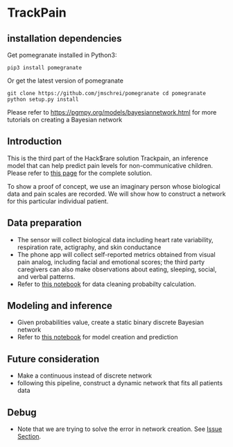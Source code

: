 # TrackPain

## installation dependencies

Get pomegranate installed in Python3:

`pip3 install pomegranate`

Or get the latest version of pomegranate

`git clone https://github.com/jmschrei/pomegranate
cd pomegranate
python setup.py install`


Please refer to https://pgmpy.org/models/bayesiannetwork.html for more tutorials on creating a Bayesian network

## Introduction

This is the third part of the Hack$rare solution Trackpain, an inference model that can help predict pain levels for non-communicative children. Please refer to [this page](https://www.synapse.org/#!Synapse:syn26015614/wiki/) for the complete solution.

To show a proof of concept, we use an imaginary person whose biological data and pain scales are recorded. We will show how to construct a network for this particular individual patient. 

## Data preparation

- The sensor will collect biological data including heart rate variability, respiration rate, actigraphy, and skin conductance
- The phone app will collect self-reported metrics obtained from visual pain analog, including facial and emotional scores; the third party caregivers can also make observations about eating, sleeping, social, and verbal patterns. 
- Refer to [this notebook](https://github.com/yjzhang3/TrackPain/blob/main/Data-Pro.ipynb) for data cleaning probabilty calculation. 

## Modeling and inference
- Given probabilities value, create a static binary discrete Bayesian network
- Refer to [this notebook](https://github.com/yjzhang3/TrackPain/blob/main/TrackPain-Bayesian-Preliminary.ipynb) for model creation and prediction

## Future consideration 
- Make a continuous instead of discrete network
- following this pipeline, construct a dynamic network that fits all patients data

## Debug
- Note that we are trying to solve the error in network creation. See [Issue Section](https://github.com/yjzhang3/TrackPain/issues).


